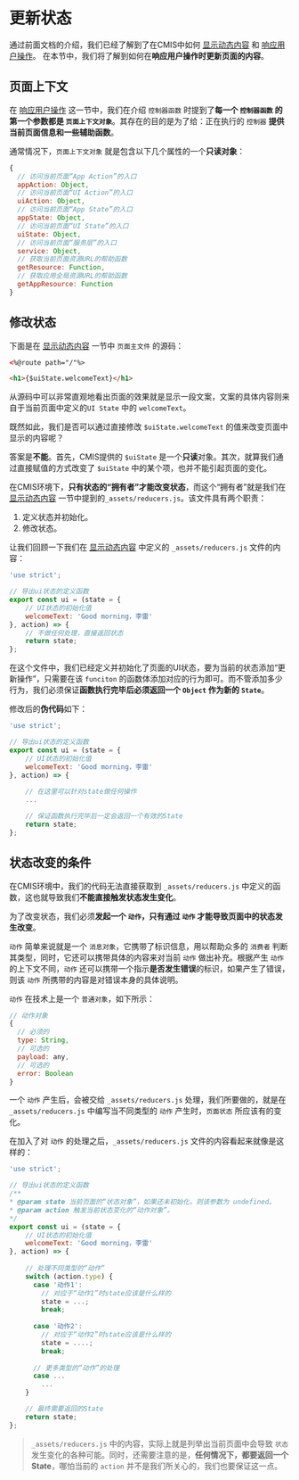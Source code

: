 # 更新状态

通过前面文档的介绍，我们已经了解到了在CMIS中如何 [显示动态内容]('#显示动态内容) 和 [响应用户操作](#响应用户操作)。 在本节中，我们将了解到如何在**响应用户操作时更新页面的内容**。

## 页面上下文

在 [响应用户操作](#响应用户操作) 这一节中，我们在介绍 ```控制器函数``` 时提到了**每一个 ```控制器函数``` 的第一个参数都是 ```页面上下文对象```**。其存在的目的是为了给：正在执行的 ```控制器``` **提供当前页面信息和一些辅助函数**。

通常情况下，```页面上下文对象``` 就是包含以下几个属性的一个**只读对象**：

```javascript
{
  // 访问当前页面“App Action”的入口
  appAction: Object,
  // 访问当前页面“UI Action”的入口
  uiAction: Object,
  // 访问当前页面“App State”的入口
  appState: Object,
  // 访问当前页面“UI State”的入口
  uiState: Object,
  // 访问当前页面“服务层”的入口
  service: Object,
  // 获取当前页面资源URL的帮助函数
  getResource: Function,
  // 获取应用全局资源URL的帮助函数
  getAppResource: Function
}
```

## 修改状态

下面是在 [显示动态内容](#显示动态内容) 一节中 ```页面主文件``` 的源码：

```html
<%@route path="/"%>

<h1>{$uiState.welcomeText}</h1>
```

从源码中可以非常直观地看出页面的效果就是显示一段文案，文案的具体内容则来自于当前页面中定义的```UI State``` 中的 ```welcomeText```。

既然如此，我们是否可以通过直接修改 ```$uiState.welcomeText``` 的值来改变页面中显示的内容呢？

答案是**不能**。首先，CMIS提供的 ```$uiState``` 是一个**只读**对象。其次，就算我们通过直接赋值的方式改变了 ```$uiState``` 中的某个项，也并不能引起页面的变化。

在CMIS环境下，**只有状态的“拥有者”才能改变状态**，而这个“拥有者”就是我们在 [显示动态内容](#显示动态内容) 一节中提到的```_assets/reducers.js```。该文件具有两个职责：

  1. 定义状态并初始化。
  2. 修改状态。

让我们回顾一下我们在 [显示动态内容](#显示动态内容) 中定义的 ```_assets/reducers.js``` 文件的内容：

```javascript
'use strict';

// 导出ui状态的定义函数
export const ui = (state = {
    // UI状态的初始化值
    welcomeText: 'Good morning，李雷'
}, action) => {
    // 不做任何处理，直接返回状态
    return state;
};
```

在这个文件中，我们已经定义并初始化了页面的UI状态，要为当前的状态添加“更新操作”，只需要在该 ```funciton``` 的函数体添加对应的行为即可。而不管添加多少行为，我们必须保证**函数执行完毕后必须返回一个 ```Object``` 作为新的 ```State```**。

修改后的**伪代码**如下：

```javascript
'use strict';

// 导出ui状态的定义函数
export const ui = (state = {
    // UI状态的初始化值
    welcomeText: 'Good morning，李雷'
}, action) => {
  
    // 在这里可以针对state做任何操作
    ...

    // 保证函数执行完毕后一定会返回一个有效的State
    return state;
};
```

## 状态改变的条件

在CMIS环境中，我们的代码无法直接获取到 ```_assets/reducers.js``` 中定义的函数，这也就导致我们**不能直接触发状态发生变化**。

为了改变状态，我们必须**发起一个 ```动作```，只有通过 ```动作``` 才能导致页面中的状态发生改变**。

```动作``` 简单来说就是一个 ```消息对象```，它携带了标识信息，用以帮助众多的 ```消费者``` 判断其类型，同时，它还可以携带具体的内容来对当前 ```动作``` 做出补充。根据产生 ```动作``` 的上下文不同，```动作``` 还可以携带一个指示**是否发生错误**的标识，如果产生了错误，则该 ```动作``` 所携带的内容是对错误本身的具体说明。

```动作``` 在技术上是一个 ```普通对象```，如下所示：

```javascript
// 动作对象
{
  // 必须的
  type: String,
  // 可选的
  payload: any,
  // 可选的
  error: Boolean
}
```

一个 ```动作``` 产生后，会被交给 ```_assets/reducers.js``` 处理，我们所要做的，就是在 ```_assets/reducers.js``` 中编写当不同类型的 ```动作``` 产生时，```页面状态``` 所应该有的变化。

在加入了对 ```动作``` 的处理之后，```_assets/reducers.js``` 文件的内容看起来就像是这样的：

```javascript
'use strict';

// 导出ui状态的定义函数
/** 
* @param state 当前页面的“状态对象”，如果还未初始化，则该参数为 undefined。
* @param action 触发当前状态变化的“动作对象”。
*/
export const ui = (state = {
    // UI状态的初始化值
    welcomeText: 'Good morning，李雷'
}, action) => {
  
    // 处理不同类型的“动作”
    switch (action.type) {
      case '动作1':
        // 对应于“动作1”时state应该是什么样的
        state = ...;
        break;
        
      case '动作2':
        // 对应于“动作2”时state应该是什么样的
        state = ....;
        break;
        
      // 更多类型的“动作”的处理
      case ...
        ...
    }

    // 最终需要返回的State
    return state;
};
```

> ```_assets/reducers.js``` 中的内容，实际上就是列举出当前页面中会导致 ```状态``` 发生变化的各种可能。同时，还需要注意的是，**任何情况下，都要返回一个State**，哪怕当前的 ```action``` 并不是我们所关心的，我们也要保证这一点。